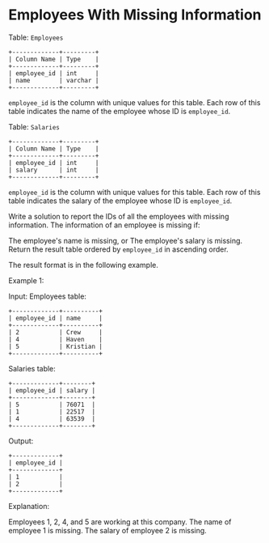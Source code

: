 # Employees With Missing Information

Table: `Employees`

```
+-------------+---------+
| Column Name | Type    |
+-------------+---------+
| employee_id | int     |
| name        | varchar |
+-------------+---------+
```

`employee_id` is the column with unique values for this table.
Each row of this table indicates the name of the employee whose ID is `employee_id`.
 

Table: `Salaries`
```
+-------------+---------+
| Column Name | Type    |
+-------------+---------+
| employee_id | int     |
| salary      | int     |
+-------------+---------+
```

`employee_id` is the column with unique values for this table.
Each row of this table indicates the salary of the employee whose ID is `employee_id`.
 

Write a solution to report the IDs of all the employees with missing information. The information of an employee is missing if:

The employee's name is missing, or
The employee's salary is missing.
Return the result table ordered by `employee_id` in ascending order.

The result format is in the following example.

 

Example 1:

Input: 
Employees table:
```
+-------------+----------+
| employee_id | name     |
+-------------+----------+
| 2           | Crew     |
| 4           | Haven    |
| 5           | Kristian |
+-------------+----------+
```

Salaries table:
```
+-------------+--------+
| employee_id | salary |
+-------------+--------+
| 5           | 76071  |
| 1           | 22517  |
| 4           | 63539  |
+-------------+--------+
```

Output: 
```
+-------------+
| employee_id |
+-------------+
| 1           |
| 2           |
+-------------+
```

Explanation: 

Employees 1, 2, 4, and 5 are working at this company.
The name of employee 1 is missing.
The salary of employee 2 is missing.
